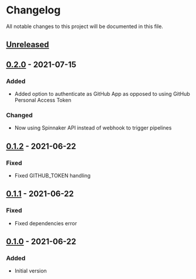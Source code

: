 # Changelog

All notable changes to this project will be documented in this file.

## [Unreleased]

## [0.2.0] - 2021-07-15

### Added

- Added option to authenticate as GitHub App as opposed to using GitHub Personal Access Token

### Changed

- Now using Spinnaker API instead of webhook to trigger pipelines

## [0.1.2] - 2021-06-22

### Fixed

- Fixed GITHUB_TOKEN handling

## [0.1.1] - 2021-06-22

### Fixed

- Fixed dependencies error

## [0.1.0] - 2021-06-22

### Added

- Initial version

[unreleased]: https://github.com/ironsource-mobile/designate/compare/v0.2.0...HEAD
[0.2.0]: https://github.com/ironsource-mobile/designate/compare/v0.1.2...v0.2.0
[0.1.2]: https://github.com/ironsource-mobile/designate/compare/v0.1.1...v0.1.2
[0.1.1]: https://github.com/ironsource-mobile/designate/compare/v0.1.0...v0.1.1
[0.1.0]: https://github.com/ironsource-mobile/designate/compare/f05bc64...v0.1.0
